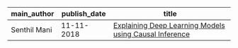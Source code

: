 main_author|publish_date|title
---|---|---
Senthil Mani|11-11-2018|[Explaining Deep Learning Models using Causal Inference](http://arxiv.org/abs/1811.04376v1)
